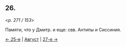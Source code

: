 
## 26.

<*p. 271 / 153*>

Памяти, что у Дмитр. и еще: свв. Антипы и Сиссиния.

[← 25-е](08_25_GMT.ru.md) | [Август](README.md#26-й) | [27-е →](08_27_GMT.ru.md)
